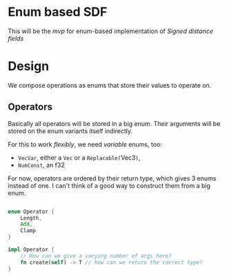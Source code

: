 # Enum based SDF

This will be the *mvp* for enum-based implementation of *Signed distance fields*

# Design

We compose operations as enums that store their values to operate on.

## Operators

Basically all operators will be stored in a big enum. Their arguments will be stored on the enum variants itself indirectly.

For this to work *flexibly*, we need *variable* enums, too:

 - `VecVar`, either a `Vec` or a `Replacable(`Vec3`)`,
 - `NumConst`, an f32

For now, operators are ordered by their return type, which gives 3 enums instead of one. I can't think of a good way to construct them from a big enum.

```rust

enum Operator {
	Length,
	Add,
	Clamp
}

impl Operator {
	// How can we give a varying number of args here?
	fn create(self) -> T // how can we return the correct type?
}

```